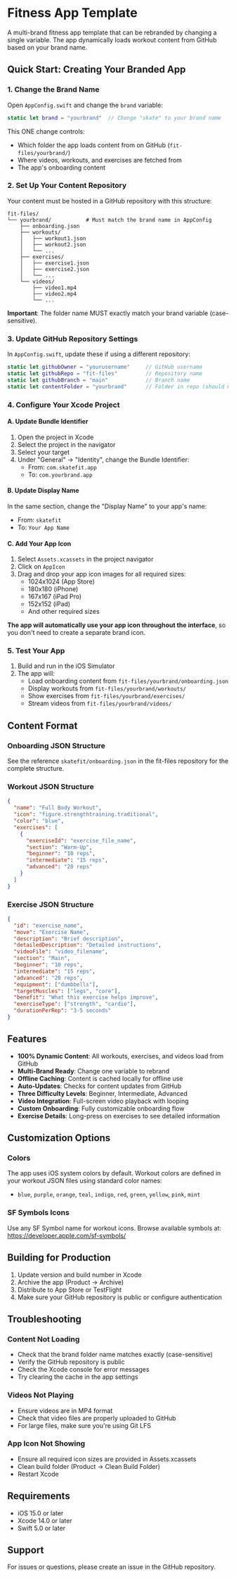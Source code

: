 # Fitness App Template

A multi-brand fitness app template that can be rebranded by changing a single variable. The app dynamically loads workout content from GitHub based on your brand name.

## Quick Start: Creating Your Branded App

### 1. Change the Brand Name

Open `AppConfig.swift` and change the `brand` variable:

```swift
static let brand = "yourbrand"  // Change "skate" to your brand name
```

This ONE change controls:
- Which folder the app loads content from on GitHub (`fit-files/yourbrand/`)
- Where videos, workouts, and exercises are fetched from
- The app's onboarding content

### 2. Set Up Your Content Repository

Your content must be hosted in a GitHub repository with this structure:

```
fit-files/
└── yourbrand/           # Must match the brand name in AppConfig
    ├── onboarding.json
    ├── workouts/
    │   ├── workout1.json
    │   ├── workout2.json
    │   └── ...
    ├── exercises/
    │   ├── exercise1.json
    │   ├── exercise2.json
    │   └── ...
    └── videos/
        ├── video1.mp4
        ├── video2.mp4
        └── ...
```

**Important**: The folder name MUST exactly match your brand variable (case-sensitive).

### 3. Update GitHub Repository Settings

In `AppConfig.swift`, update these if using a different repository:

```swift
static let githubOwner = "yourusername"     // GitHub username
static let githubRepo = "fit-files"         // Repository name
static let githubBranch = "main"            // Branch name
static let contentFolder = "yourbrand"      // Folder in repo (should match brand)
```

### 4. Configure Your Xcode Project

#### A. Update Bundle Identifier
1. Open the project in Xcode
2. Select the project in the navigator
3. Select your target
4. Under "General" → "Identity", change the Bundle Identifier:
   - From: `com.skatefit.app`
   - To: `com.yourbrand.app`

#### B. Update Display Name
In the same section, change the "Display Name" to your app's name:
   - From: `skatefit`
   - To: `Your App Name`

#### C. Add Your App Icon
1. Select `Assets.xcassets` in the project navigator
2. Click on `AppIcon`
3. Drag and drop your app icon images for all required sizes:
   - 1024x1024 (App Store)
   - 180x180 (iPhone)
   - 167x167 (iPad Pro)
   - 152x152 (iPad)
   - And other required sizes

**The app will automatically use your app icon throughout the interface**, so you don't need to create a separate brand icon.

### 5. Test Your App

1. Build and run in the iOS Simulator
2. The app will:
   - Load onboarding content from `fit-files/yourbrand/onboarding.json`
   - Display workouts from `fit-files/yourbrand/workouts/`
   - Show exercises from `fit-files/yourbrand/exercises/`
   - Stream videos from `fit-files/yourbrand/videos/`

## Content Format

### Onboarding JSON Structure
See the reference `skatefit/onboarding.json` in the fit-files repository for the complete structure.

### Workout JSON Structure
```json
{
  "name": "Full Body Workout",
  "icon": "figure.strengthtraining.traditional",
  "color": "blue",
  "exercises": [
    {
      "exerciseId": "exercise_file_name",
      "section": "Warm-Up",
      "beginner": "10 reps",
      "intermediate": "15 reps",
      "advanced": "20 reps"
    }
  ]
}
```

### Exercise JSON Structure
```json
{
  "id": "exercise_name",
  "move": "Exercise Name",
  "description": "Brief description",
  "detailedDescription": "Detailed instructions",
  "videoFile": "video_filename",
  "section": "Main",
  "beginner": "10 reps",
  "intermediate": "15 reps",
  "advanced": "20 reps",
  "equipment": ["dumbbells"],
  "targetMuscles": ["legs", "core"],
  "benefit": "What this exercise helps improve",
  "exerciseType": ["strength", "cardio"],
  "durationPerRep": "3-5 seconds"
}
```

## Features

- **100% Dynamic Content**: All workouts, exercises, and videos load from GitHub
- **Multi-Brand Ready**: Change one variable to rebrand
- **Offline Caching**: Content is cached locally for offline use
- **Auto-Updates**: Checks for content updates from GitHub
- **Three Difficulty Levels**: Beginner, Intermediate, Advanced
- **Video Integration**: Full-screen video playback with looping
- **Custom Onboarding**: Fully customizable onboarding flow
- **Exercise Details**: Long-press on exercises to see detailed information

## Customization Options

### Colors
The app uses iOS system colors by default. Workout colors are defined in your workout JSON files using standard color names:
- `blue`, `purple`, `orange`, `teal`, `indigo`, `red`, `green`, `yellow`, `pink`, `mint`

### SF Symbols Icons
Use any SF Symbol name for workout icons. Browse available symbols at: https://developer.apple.com/sf-symbols/

## Building for Production

1. Update version and build number in Xcode
2. Archive the app (Product → Archive)
3. Distribute to App Store or TestFlight
4. Make sure your GitHub repository is public or configure authentication

## Troubleshooting

### Content Not Loading
- Check that the brand folder name matches exactly (case-sensitive)
- Verify the GitHub repository is public
- Check the Xcode console for error messages
- Try clearing the cache in the app settings

### Videos Not Playing
- Ensure videos are in MP4 format
- Check that video files are properly uploaded to GitHub
- For large files, make sure you're using Git LFS

### App Icon Not Showing
- Ensure all required icon sizes are provided in Assets.xcassets
- Clean build folder (Product → Clean Build Folder)
- Restart Xcode

## Requirements

- iOS 15.0 or later
- Xcode 14.0 or later
- Swift 5.0 or later

## Support

For issues or questions, please create an issue in the GitHub repository.
